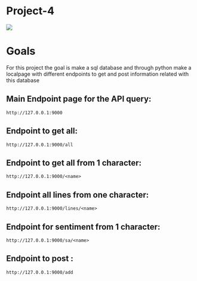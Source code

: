 # Project-4
![](/images/1.jpg)

# Goals
For this project the goal is make a sql database and through python make a localpage with different endpoints to get and post information related with this database

##  Main Endpoint page for the API query:
    http://127.0.0.1:9000


## Endpoint to get all:

    http://127.0.0.1:9000/all

##  Endpoint to get all from 1 character:

    http://127.0.0.1:9000/<name>
    
##  Endpoint all lines from one character:

    http://127.0.0.1:9000/lines/<name>
    
##  Endpoint for sentiment from 1 character:

    http://127.0.0.1:9000/sa/<name>
    
##  Endpoint to post :
    http://127.0.0.1:9000/add
  

